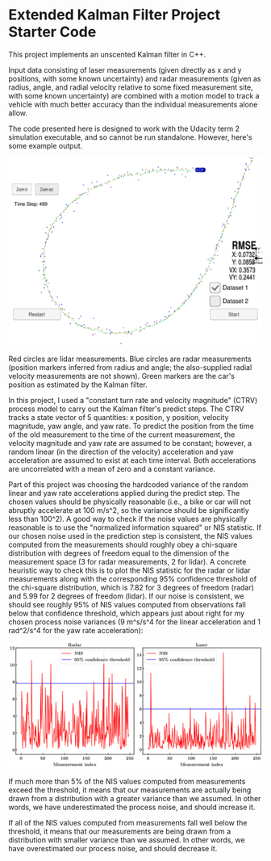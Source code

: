 # Extended Kalman Filter Project Starter Code

[//]: # (Image References) 
[ukf_tracking]: ./ukf_tracking.png
[NIS]: ./postprocess_NIS/NIS.png

This project implements an unscented Kalman filter in C++. 

Input data consisting of laser measurements (given directly as
x and y positions, with some known uncertainty) and radar
measurements (given as radius, angle, and radial velocity 
relative to some fixed measurement site, with some known uncertainty)
are combined with a motion model to track a vehicle with much better
accuracy than the individual measurements alone allow.

The code presented here is designed to work with the
Udacity term 2 simulation executable, and so cannot be run standalone.
However, here's some example output.  

![Tracking car with UKF][ukf_tracking]

Red circles are lidar measurements.
Blue circles are radar measurements (position markers inferred from radius and angle; 
the also-supplied radial velocity measurements are not shown).
Green markers are the car's position as estimated by the Kalman filter.

In this project, I used a "constant turn rate and velocity magnitude" (CTRV)
process model to carry out the Kalman filter's predict steps.  The CTRV 
tracks a state vector of 5 quantities:  x position, y position, velocity magnitude,
yaw angle, and yaw rate.  To predict the position from the time of the old measurement
to the time of the current measurement, the velocity magnitude and yaw rate are 
assumed to be constant; however, a random linear (in the direction of the velocity) 
acceleration and yaw acceleration are assumed to exist at each time interval. 
Both accelerations are uncorrelated with a mean of zero and a constant variance.

Part of this project was choosing the hardcoded 
variance of the random linear and yaw rate accelerations 
applied during the predict step.  The chosen values should be 
physically reasonable (i.e., a bike or car will not abruptly accelerate at 100 m/s^2, 
so the variance should be significantly less than 100^2).  A good way to check if 
the noise values are physically reasonable is to use the "normalized information squared"
or NIS statistic.  If our chosen noise used in the prediction
step is consistent, the NIS values computed from the measurements 
should roughly obey a chi-square distribution with degrees of freedom equal
to the dimension of the measurement space (3 for radar measurements, 2 for lidar).
A concrete heuristic way to check this is to plot the NIS statistic for the 
radar or lidar measurements along with the corresponding 95% confidence threshold
of the chi-square distribution, which is 7.82 for 3 degrees of freedom (radar) 
and 5.99 for 2 degrees of freedom (lidar).  If our noise is consistent, we should 
see roughly 95% of NIS values computed from observations fall below that
confidence threshold, which appears just about right for my chosen process
noise variances (9 m^s/s^4 for the linear acceleration and 1 rad^2/s^4 for the
yaw rate acceleration):

![NIS values][NIS]

If much more than 5% of the NIS values computed from measurements exceed the threshold,
it means that our measurements are actually being drawn from a distribution with
a greater variance than we assumed.  In other words, we have underestimated the process
noise, and should increase it.  

If all of the NIS values computed from measurements
fall well below the threshold, it means that our measurements are being drawn from 
a distribution with smaller variance than we assumed.  In other words, we have 
overestimated our process noise, and should decrease it.


